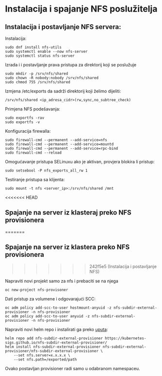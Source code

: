 # Instalacija i spajanje NFS poslužitelja


## Instalacija i postavljanje NFS servera:

Instalacija:
```
sudo dnf install nfs-utils
sudo systemctl enable --now nfs-server
sudo systemctl status nfs-server
```
Izrada i i postavljanje prava pristupa za direktorij koji se poslužuje
```
sudo mkdir -p /srv/nfs/shared
sudo chown -R nobody:nobody /srv/nfs/shared
sudo chmod 755 /srv/nfs/shared
```

Izmjena /etc/exports da sadrži direktorij koji želimo dijeliti:

```
/srv/nfs/shared <ip_adresa_cidr>(rw,sync,no_subtree_check)
```

Primjena NFS podešavanja:

```
sudo exportfs -rav
sudo exportfs -v
```

Konfiguracija firewalla:

```
sudo firewall-cmd --permanent --add-service=nfs
sudo firewall-cmd --permanent --add-service=mountd
sudo firewall-cmd --permanent --add-service=rpc-bind
sudo firewall-cmd --reload
```

Omogućavanje pristupa SELinuxu ako je aktivan, provjera blokira li pristup:

```
sudo setsebool -P nfs_exports_all_rw 1
```

Testiranje pristupa sa klijenta:

```
sudo mount -t nfs <server_ip>:/srv/nfs/shared /mnt
```

<<<<<<< HEAD
## Spajanje na server iz klasteraj preko NFS provisionera
=======
## Spajanje na server iz klastera preko NFS provisionera
>>>>>>> 242f5e5 (Instalacija i postavljanje NFS)


Napraviti novi projekt samo za nfs i prebaciti se na njega

```
oc new-project nfs-provisoner
```

Dati pristup za volumene i odgovarajući SCC:

```
oc adm policy add-scc-to-user hostmount-anyuid -z nfs-subdir-external-provisioner -n nfs-provisioner
oc adm policy add-scc-to-user anyuid -z nfs-subdir-external-provisioner -n nfs-provisioner

```

Napraviti novi helm repo i instalirati ga preko [uputa](https://github.com/kubernetes-sigs/nfs-subdir-external-provisioner):

```
helm repo add nfs-subdir-external-provisioner https://kubernetes-sigs.github.io/nfs-subdir-external-provisioner/
helm install nfs-subdir-external-provisioner nfs-subdir-external-provisioner/nfs-subdir-external-provisioner \
    --set nfs.server=x.x.x.x \
    --set nfs.path=/exported/path
```

Ovako postavljan provisioner radi samo u odabranom namespaceu.


